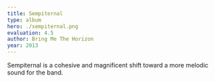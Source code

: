 ```yaml
---
title: Sempiternal
type: album
hero: ./sempiternal.png
evaluation: 4.5
author: Bring Me The Horizon
year: 2013
---
```


Sempiternal is a cohesive and magnificent shift toward a more melodic sound for the band.
